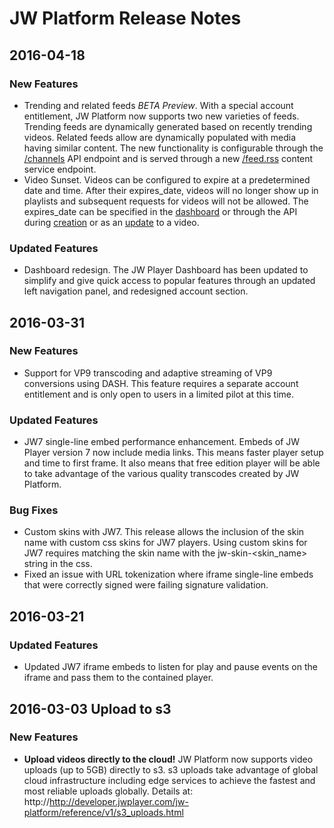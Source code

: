 # JW Platform Release Notes

<!--
Template for future releases, copypasta me below

## 2016-XX-XX

### New Features
- foo
- Bar
- Cat
### Updated Features
- foo
- Bar
- Cat
### Bug Fixes
- foo
- Bar
- Cat
### Known Issues
- foo
- Bar
- Cat

-->

## 2016-04-18

### New Features
- Trending and related feeds *BETA Preview*. With a special account entitlement, JW Platform now supports two new varieties of feeds. Trending feeds are dynamically generated based on recently trending videos. Related feeds allow are dynamically populated with media having similar content. The new functionality is configurable through the [/channels](https://developer.jwplayer.com/jw-platform/reference/v1/methods/channels/index.html) API endpoint and is served through a new [/feed.rss](https://developer.jwplayer.com/jw-platform/reference/v1/urls/feed.html) content service endpoint.
- Video Sunset. Videos can be configured to expire at a predetermined date and time. After their expires_date, videos will no longer show up in playlists and subsequent requests for videos will not be allowed. The expires_date can be specified in the [dashboard](https://support.jwplayer.com/customer/portal/articles/1469776-adding-managing-videos) or through the API during [creation](https://developer.jwplayer.com/jw-platform/reference/v1/methods/videos/create.html) or as an [update](https://developer.jwplayer.com/jw-platform/reference/v1/methods/videos/update.html) to a video.
### Updated Features
- Dashboard redesign. The JW Player Dashboard has been updated to simplify and give quick access to popular features through an updated left navigation panel, and redesigned account section.


## 2016-03-31

### New Features
- Support for VP9 transcoding and adaptive streaming of VP9 conversions using DASH. This feature requires a separate account entitlement and is only open to users in a limited pilot at this time.
### Updated Features
- JW7 single-line embed performance enhancement. Embeds of JW Player version 7 now include media links. This means faster player setup and time to first frame. It also means that free edition player will be able to take advantage of the various quality transcodes created by JW Platform.
### Bug Fixes
- Custom skins with JW7. This release allows the inclusion of the skin name with custom css skins for JW7 players. Using custom skins for JW7 requires matching the skin name with the jw-skin-<skin_name> string in the css.
- Fixed an issue with URL tokenization where iframe single-line embeds that were correctly signed were failing signature validation.


## 2016-03-21

### Updated Features
- Updated JW7 iframe embeds to listen for play and pause events on the iframe and pass them to the contained player.



## 2016-03-03 Upload to s3

### New Features
- **Upload videos directly to the cloud!** JW Platform now supports video uploads (up to 5GB) directly to s3. s3 uploads take advantage of global cloud infrastructure including edge services to achieve the fastest and most reliable uploads globally. Details at: http://http://developer.jwplayer.com/jw-platform/reference/v1/s3_uploads.html
